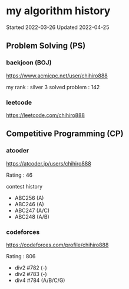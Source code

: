 # my algorithm history

Started 2022-03-26
Updated 2022-04-25

## Problem Solving (PS)

### baekjoon (BOJ)

https://www.acmicpc.net/user/chihiro888

my rank : silver 3
solved problem : 142

### leetcode

https://leetcode.com/chihiro888

## Competitive Programming (CP)

### atcoder

https://atcoder.jp/users/chihiro888

Rating : 46

contest history

- ABC256 (A)
- ABC246 (A)
- ABC247 (A/C)
- ABC248 (A/B)

### codeforces

https://codeforces.com/profile/chihiro888

Rating : 806

- div2 #782 (-)
- div2 #783 (-)
- div4 #784 (A/B/C/G)

